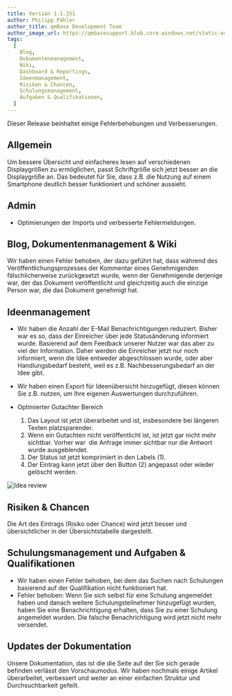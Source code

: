 ```yaml
---
title: Version 1.1.151
author: Philipp Pähler
author_title: qmBase Development Team
author_image_url: https://qmbasesupport.blob.core.windows.net/static-assets/img/persons/paehler_round.png
tags:
  [
    Blog,
    Dokumentenmanagement,
    Wiki,
    Dashboard & Reportings,
    Ideenmanagement,
    Risiken & Chancen,
    Schulungsmanagement,
    Aufgaben & Qualifikationen,
  ]
---
```


Dieser Release beinhaltet einige Fehlerbehebungen und Verbesserungen.

<!--truncate-->

## Allgemein

Um bessere Übersicht und einfacheres lesen auf verschiedenen Displaygrößen zu ermöglichen, passt Schriftgröße sich jetzt besser an die Displaygröße an.
Das bedeutet für Sie, dass z.B. die Nutzung auf einem Smartphone deutlich besser funktioniert und schöner aussieht.

## Admin

- Optimierungen der Imports und verbesserte Fehlermeldungen.

## Blog, Dokumentenmanagement & Wiki

Wir haben einen Fehler behoben, der dazu geführt hat, dass während des Veröffentlichungsprozesses der Kommentar eines Genehmigenden fälschlicherweise zurückgesetzt wurde, wenn der Genehmigende derjenige war, der das Dokument veröffentlicht und gleichzeitig auch die einzige Person war, die das Dokument genehmigt hat.

## Ideenmanagement

- Wir haben die Anzahl der E-Mail Benachrichtigungen reduziert. Bisher war es so, dass der Einreicher über jede Statusänderung informiert wurde.
  Basierend auf dem Feedback unserer Nutzer war das aber zu viel der Information.
  Daher werden die Einreicher jetzt nur noch informiert, wenn die Idee entweder abgeschlossen wurde, oder aber Handlungsbedarf besteht, weil es z.B. Nachbesserungsbedarf an der Idee gibt.

- Wir haben einen Export für Ideenübersicht hinzugefügt, diesen können Sie z.B. nutzen, um Ihre eigenen Auswertungen durchzuführen.

- Optimierter Gutachter Bereich

  1. Das Layout ist jetzt überarbeitet und ist, insbesondere bei längeren Texten platzsparender.
  2. Wenn ein Gutachten nicht veröffentlicht ist, ist jetzt gar nicht mehr sichtbar. Vorher war  die Anfrage immer sichtbar nur die Antwort wurde ausgeblendet.
  3. Der Status ist jetzt komprimiert in den Labels (1).
  4. Der Eintrag kann jetzt über den Button (2) angepasst oder wieder gelöscht werden.

![Idea review](https://caqadmin.blob.core.windows.net/public-screenshots/manual-screenshots/Screenshot%202021-05-30%20200702_ideaReview.png)

## Risiken & Chancen

Die Art des Eintrags (Risiko oder Chance) wird jetzt besser und übersichtlicher in der Übersichtstabelle dargestellt.

## Schulungsmanagement und Aufgaben & Qualifikationen

- Wir haben einen Fehler behoben, bei dem das Suchen nach Schulungen basierend auf der Qualifikation nicht funktioniert hat.
- Fehler behoben: Wenn Sie sich selbst für eine Schulung angemeldet haben und danach weitere Schulungsteilnehmer hinzugefügt wurden, haben Sie eine Benachrichtigung erhalten, dass Sie zu einer Schulung angemeldet wurden.
  Die falsche Benachrichtigung wird jetzt nicht mehr versendet.

## Updates der Dokumentation

Unsere Dokumentation, das ist die die Seite auf der Sie sich gerade befinden verlässt den Vorschaumodus.
Wir haben nochmals einige Artikel überarbeitet, verbessert und weiter an einer einfachen Struktur und Durchsuchbarkeit gefeilt.
